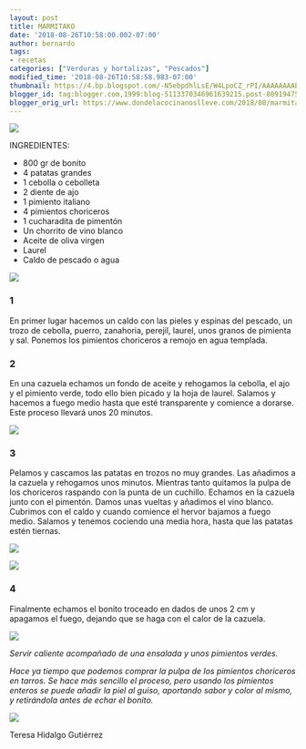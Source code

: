 ```yaml
---
layout: post
title: MARMITAKO
date: '2018-08-26T10:58:00.002-07:00'
author: bernardo
tags:
- recetas
categories: ["Verduras y hortalizas", "Pescados"]
modified_time: '2018-08-26T10:58:58.983-07:00'
thumbnail: https://4.bp.blogspot.com/-N5ebpdhlLsE/W4LpoCZ_rPI/AAAAAAAAEV0/59COhfrOWvU9ohbdMd6pu4N4wppdHWx0QCLcBGAs/s400/00.JPG
blogger_id: tag:blogger.com,1999:blog-5113370346961639215.post-8091947594288196577
blogger_orig_url: https://www.dondelacocinanoslleve.com/2018/08/marmitako.html
---
```


![](https://4.bp.blogspot.com/-N5ebpdhlLsE/W4LpoCZ_rPI/AAAAAAAAEV0/59COhfrOWvU9ohbdMd6pu4N4wppdHWx0QCLcBGAs/s400/00.JPG)

  
INGREDIENTES:
* 800 gr de bonito
* 4 patatas grandes
* 1 cebolla o cebolleta
* 2 diente de ajo
* 1 pimiento italiano
* 4 pimientos choriceros
* 1 cucharadita de pimentón 
* Un chorrito de vino blanco
* Aceite de oliva virgen
* Laurel
* Caldo de pescado o agua  

![](https://1.bp.blogspot.com/--Jnh9-XObjo/W4Lpu9qlPvI/AAAAAAAAEV4/cww6SRHepEUUafpAuR9G86O22MYsNPMRgCLcBGAs/s320/01.JPG)

  

### 1

En primer lugar hacemos un caldo con las pieles y espinas del pescado, un trozo de cebolla, puerro, zanahoria, perejil, laurel, unos granos de pimienta y sal. Ponemos los pimientos choriceros a remojo en agua templada.  

### 2

En una cazuela echamos un fondo de aceite y rehogamos la cebolla, el ajo y el pimiento verde, todo ello bien picado y la hoja de laurel. Salamos y hacemos a fuego medio hasta que esté transparente y comience a dorarse. Este proceso llevará unos 20 minutos.  

![](https://2.bp.blogspot.com/-sgtDv3XODjs/W4Lp3-_wxVI/AAAAAAAAEV8/syEHGra6IhAaWvvZ7cjnGl1w0I4ZzyuNACLcBGAs/s320/02.JPG)

  

### 3

Pelamos y cascamos las patatas en trozos no muy grandes. Las añadimos a la cazuela y rehogamos unos minutos. Mientras tanto quitamos la pulpa de los choriceros raspando con la punta de un cuchillo. Echamos en la cazuela junto con el pimentón. Damos unas vueltas y añadimos el vino blanco. Cubrimos con el caldo y cuando comience el hervor bajamos a fuego medio. Salamos y tenemos cociendo una media hora, hasta que las patatas estén tiernas.  

![](https://4.bp.blogspot.com/-FVR1E6b6r_0/W4Lp8jegsFI/AAAAAAAAEWE/ZSXdUylptOEr7rk0tf3ieZtb2AWKgf4nACLcBGAs/s320/03%2Bb.JPG)

  

![](https://3.bp.blogspot.com/-NtmfbprlpY8/W4LqANVnG_I/AAAAAAAAEWM/xy_35t5ntyktp8Ow4iilXSTmZZ8KkzkvgCLcBGAs/s320/03.JPG)

  

### 4

Finalmente echamos el bonito troceado en dados de unos 2 cm y apagamos el fuego, dejando que se haga con el calor de la cazuela.  

![](https://2.bp.blogspot.com/-vQINVu3PTA4/W4LqG_6XwPI/AAAAAAAAEWQ/7t2r3yFoZPUL5WuuB5X1EzwmTUKAbpLVQCLcBGAs/s320/04.JPG)

  
_Servir caliente acompañado de una ensalada y unos pimientos verdes._

_Hace ya tiempo que podemos comprar la pulpa de los pimientos choriceros en tarros. Se hace más sencillo el proceso, pero usando los pimientos enteros se puede añadir la piel al guiso, aportando sabor y color al mismo, y retirándola antes de echar el bonito._

![](https://3.bp.blogspot.com/-c731Z6wkqko/W4LqM-CkpcI/AAAAAAAAEWY/fyY2lJQfgyg7xkybu0oJ4IsTDNEFig6_wCLcBGAs/s320/05.JPG)

  
Teresa Hidalgo Gutiérrez
